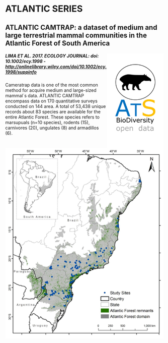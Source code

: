 # ATLANTIC SERIES

## ATLANTIC CAMTRAP: a dataset of medium and large terrestrial mammal communities in the Atlantic Forest of South America	

##### <img align="right" width="180" src="ats_v02_camptrap1.jpg"> LIMA ET AL. 2017. ECOLOGY JOURNAL: doi: 10.1002/ecy.1998 - http://onlinelibrary.wiley.com/doi/10.1002/ecy.1998/suppinfo

Cameratrap data is one of the most common method for acquire medium and large-sized mammal´s data. ATLANTIC CAMTRAP encompass data on 170 quantitative surveys conducted on 144 area. A total of 53,438 unique records about 83 species are available for the entire Atlantic Forest. These species refers to marsupuals (n=10 species), rodents (15), carnivores (20), ungulates (8) and armadillos (6). 

<p align="center"> 
<img src="FIG01_major.png">
</p>




